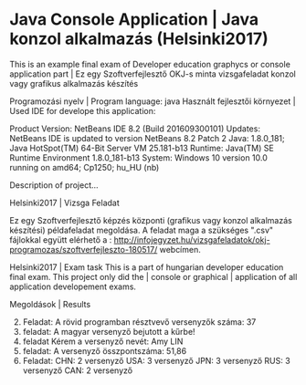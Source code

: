 # Java Console Application | Java konzol alkalmazás (Helsinki2017)

This is an example final exam of Developer education graphycs or console application part 
| Ez egy Szoftverfejlesztő OKJ-s minta vizsgafeladat konzol vagy grafikus alkalmazás készítés

Programozási nyelv | Program language: java 
Használt fejlesztői környezet | Used IDE for develope this application:

Product Version: 
NetBeans IDE 8.2 (Build 201609300101) 
Updates: NetBeans IDE is updated to version NetBeans 8.2 Patch 2 
Java: 1.8.0_181; Java HotSpot(TM) 64-Bit Server VM 25.181-b13 
Runtime: Java(TM) SE Runtime Environment 1.8.0_181-b13 
System: Windows 10 version 10.0 running on amd64; Cp1250; hu_HU (nb)


Description of project...

Helsinki2017 | Vizsga Feladat

Ez egy Szoftverfejlesztő képzés központi (grafikus vagy konzol alkalmazás készítési) példafeladat megoldása. 
A feladat maga a szükséges ".csv" fájlokkal együtt elérhető a : 
http://infojegyzet.hu/vizsgafeladatok/okj-programozas/szoftverfejleszto-180517/ 
webcímen.

Helsinki2017 | Exam task This is a part of hungarian developer education final exam. This project only did the | console or graphical | application of all application developement exams.

Megoldások | Results

2. Feladat: 
 A rövid programban résztvevő versenyzők száma: 37
3. feladat:
 A magyar versenyző bejutott a kűrbe!
5. feladat 
 Kérem a versenyző nevét: 
Amy LIN
 6. feladat:
 A versenyző összpontszáma: 51,86
7. Feladat: 
CHN: 2 versenyző
USA: 3 versenyző
JPN: 3 versenyző
RUS: 3 versenyző
CAN: 2 versenyző
 
